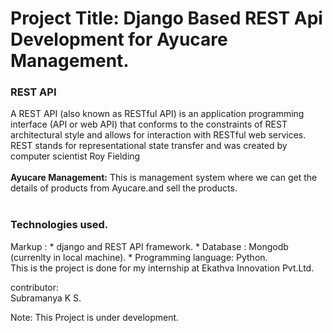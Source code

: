 # Project Title: Django Based REST Api Development for Ayucare Management.

### REST API
A REST API (also known as RESTful API) is an application programming interface (API or web API) that conforms to the constraints of REST architectural style and allows for interaction with RESTful web services. REST stands for representational state transfer and was created by computer scientist Roy Fielding<br><br>
<b>Ayucare Management:</b> This is management system where we can get the details of products from Ayucare.and sell the products.<br><br>

### Technologies used.
Markup : * django and REST API framework.
        * Database : Mongodb (currenlty in local machine).
        * Programming language: Python.
        <br>
This is the project is done for my internship at Ekathva Innovation Pvt.Ltd.<br>

contributor:<br>
Subramanya K S.<br>

Note: This Project is under development. <br>
